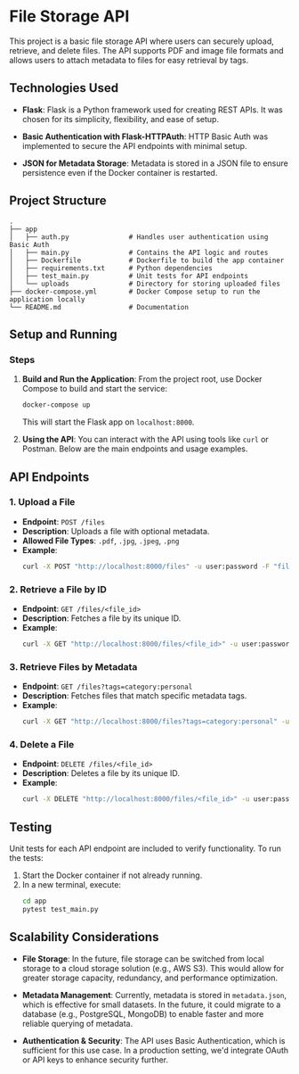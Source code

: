 # File Storage API

This project is a basic file storage API where users can securely upload, retrieve, and delete files. The API supports PDF and image file formats and allows users to attach metadata to files for easy retrieval by tags.

## Technologies Used

-   **Flask**: Flask is a Python framework used for creating REST APIs. It was chosen for its simplicity, flexibility, and ease of setup.

-   **Basic Authentication with Flask-HTTPAuth**: HTTP Basic Auth was implemented to secure the API endpoints with minimal setup.

-   **JSON for Metadata Storage**: Metadata is stored in a JSON file to ensure persistence even if the Docker container is restarted.

## Project Structure

```
.
├── app
│   ├── auth.py               # Handles user authentication using Basic Auth
│   ├── main.py               # Contains the API logic and routes
│   ├── Dockerfile            # Dockerfile to build the app container
│   ├── requirements.txt      # Python dependencies
│   ├── test_main.py          # Unit tests for API endpoints
│   └── uploads               # Directory for storing uploaded files
├── docker-compose.yml        # Docker Compose setup to run the application locally
└── README.md                 # Documentation
```

## Setup and Running

### Steps

1. **Build and Run the Application**:
   From the project root, use Docker Compose to build and start the service:

    ```bash
    docker-compose up
    ```

    This will start the Flask app on `localhost:8000`.

2. **Using the API**:
   You can interact with the API using tools like `curl` or Postman. Below are the main endpoints and usage examples.

## API Endpoints

### 1. **Upload a File**

-   **Endpoint**: `POST /files`
-   **Description**: Uploads a file with optional metadata.
-   **Allowed File Types**: `.pdf`, `.jpg`, `.jpeg`, `.png`
-   **Example**:
    ```bash
    curl -X POST "http://localhost:8000/files" -u user:password -F "file=@testfile.pdf" -F "category=personal" -F "subject=python"
    ```

### 2. **Retrieve a File by ID**

-   **Endpoint**: `GET /files/<file_id>`
-   **Description**: Fetches a file by its unique ID.
-   **Example**:
    ```bash
    curl -X GET "http://localhost:8000/files/<file_id>" -u user:password
    ```

### 3. **Retrieve Files by Metadata**

-   **Endpoint**: `GET /files?tags=category:personal`
-   **Description**: Fetches files that match specific metadata tags.
-   **Example**:
    ```bash
    curl -X GET "http://localhost:8000/files?tags=category:personal" -u user:password --output downloaded_file.pdf
    ```

### 4. **Delete a File**

-   **Endpoint**: `DELETE /files/<file_id>`
-   **Description**: Deletes a file by its unique ID.
-   **Example**:
    ```bash
    curl -X DELETE "http://localhost:8000/files/<file_id>" -u user:password
    ```

## Testing

Unit tests for each API endpoint are included to verify functionality. To run the tests:

1. Start the Docker container if not already running.
2. In a new terminal, execute:
    ```bash
    cd app
    pytest test_main.py
    ```

## Scalability Considerations

-   **File Storage**: In the future, file storage can be switched from local storage to a cloud storage solution (e.g., AWS S3). This would allow for greater storage capacity, redundancy, and performance optimization.
-   **Metadata Management**: Currently, metadata is stored in `metadata.json`, which is effective for small datasets. In the future, it could migrate to a database (e.g., PostgreSQL, MongoDB) to enable faster and more reliable querying of metadata.

-   **Authentication & Security**: The API uses Basic Authentication, which is sufficient for this use case. In a production setting, we'd integrate OAuth or API keys to enhance security further.
